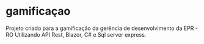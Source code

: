 # gamificaçao
Projeto criado para a gamificação da gerência de desenvolvimento da EPR - RO
Utilizando API Rest, Blazor, C# e Sql server express.
